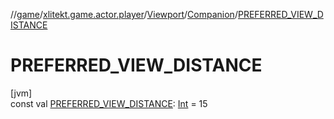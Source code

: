 //[game](../../../../index.md)/[xlitekt.game.actor.player](../../index.md)/[Viewport](../index.md)/[Companion](index.md)/[PREFERRED_VIEW_DISTANCE](-p-r-e-f-e-r-r-e-d_-v-i-e-w_-d-i-s-t-a-n-c-e.md)

# PREFERRED_VIEW_DISTANCE

[jvm]\
const val [PREFERRED_VIEW_DISTANCE](-p-r-e-f-e-r-r-e-d_-v-i-e-w_-d-i-s-t-a-n-c-e.md): [Int](https://kotlinlang.org/api/latest/jvm/stdlib/kotlin/-int/index.html) = 15
